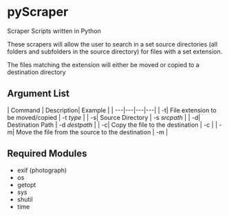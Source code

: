 # pyScraper
Scraper Scripts written in Python

These scrapers will allow the user to search in a set source directories (all folders and subfolders in the source directory) for files with a set extension.

The files matching the extension will either be moved or copied to a destination directory

## Argument List
| Command | Description| Example |
| ---|---|---|---|
| -t| File extension to be moved/copied | -t *type* |
| -s| Source Directory | -s *srcpath* |
| -d| Destination Path | -d *destpath* |
| -c| Copy the file to the destination | -c |
| -m| Move the file from the source to the destination | -m |
  
## Required Modules
- exif (photograph)
- os
- getopt
- sys
- shutil
- time
